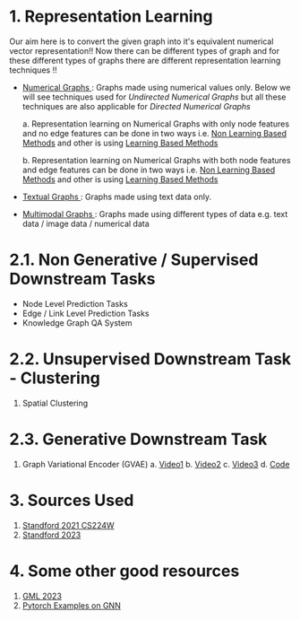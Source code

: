 # 1. Representation Learning
Our aim here is to convert the given graph into it's equivalent numerical vector representation!! Now there can be different types of graph and for these different types of graphs there are different representation learning techniques !!

- <ins> Numerical Graphs </ins> :
  Graphs made using numerical values only. Below we will see techniques used for *Undirected Numerical Graphs* but all these techniques are also applicable for *Directed Numerical Graphs*

  a. Representation learning on Numerical Graphs with only node features and no edge features can be done in two ways i.e. [Non Learning Based Methods](https://khetansarvesh.medium.com/introduction-to-graph-neural-networks-gnn-a145a81a81dc) and other is using [Learning Based Methods](https://khetansarvesh.medium.com/graph-representation-learning-using-graph-convolution-attention-network-452732f69027)
  
  b. Representation learning on Numerical Graphs with both node features and edge features can be done in two ways i.e. [Non Learning Based Methods]() and other is using [Learning Based Methods]()
    

- <ins> Textual Graphs </ins> :
  Graphs made using text data only.

- <ins> Multimodal Graphs </ins> :
  Graphs made using different types of data e.g. text data / image data / numerical data

# 2.1. Non Generative / Supervised Downstream Tasks
- Node Level Prediction Tasks
- Edge / Link Level Prediction Tasks
- Knowledge Graph QA System

# 2.2. Unsupervised Downstream Task - Clustering
1. Spatial Clustering

# 2.3. Generative Downstream Task
1. Graph Variational Encoder (GVAE)
  a. [Video1](https://www.youtube.com/watch?v=ZyiW_ibeDGc)
  b. [Video2](https://www.youtube.com/watch?v=xoSU9aDSy4U)
  c. [Video3](https://www.youtube.com/watch?v=F45X7e6QS4E)
  d. [Code](https://github.com/deepfindr/gvae)

# 3. Sources Used
1. [Standford 2021 CS224W](https://www.youtube.com/playlist?list=PLoROMvodv4rPLKxIpqhjhPgdQy7imNkDn)
2. [Standford 2023](https://www.youtube.com/playlist?list=PLhlnCXGrJEEF50wrqIf42N4QIFuTe7g1V)

# 4. Some other good resources
1. [GML 2023](https://github.com/xbresson/GML2023/tree/main)
2. [Pytorch Examples on GNN](https://github.com/pyg-team/pytorch_geometric/tree/master/examples)
